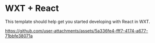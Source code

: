 # WXT + React

This template should help get you started developing with React in WXT.




https://github.com/user-attachments/assets/5a336fe4-fff7-4174-a677-71bbfe38071a

